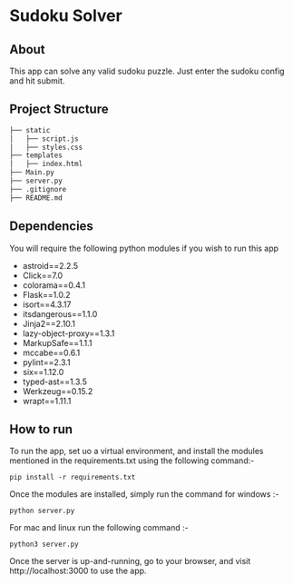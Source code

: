 # Sudoku Solver

## About

This app can solve any valid sudoku puzzle. Just enter the sudoku config and hit submit. 

## Project Structure

```bash
├── static
│   ├── script.js
│   ├── styles.css
├── templates
│   ├── index.html
├── Main.py
├── server.py
├── .gitignore
├── README.md
```

## Dependencies

You will require the following python modules if you wish to run this app

- astroid==2.2.5
- Click==7.0
- colorama==0.4.1
- Flask==1.0.2
- isort==4.3.17
- itsdangerous==1.1.0
- Jinja2==2.10.1
- lazy-object-proxy==1.3.1
- MarkupSafe==1.1.1
- mccabe==0.6.1
- pylint==2.3.1
- six==1.12.0
- typed-ast==1.3.5
- Werkzeug==0.15.2
- wrapt==1.11.1

## How to run

To run the app, set uo a virtual environment, and install the modules mentioned in the requirements.txt using the following command:-

```
pip install -r requirements.txt
```

Once the modules are installed, simply run the command for windows :-

```
python server.py
```

For mac and linux run the following command :-

```
python3 server.py
```

Once the server is up-and-running, go to your browser, and visit http://localhost:3000 to use the app.